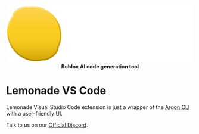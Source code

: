 <div align='center'>
  <img alt='Lemonade' src='assets/bannerlemonade.png'>
  <b>Roblox AI code generation tool</b>
</div>

# Lemonade VS Code

Lemonade Visual Studio Code extension is just a wrapper of the [Argon CLI](https://github.com/argon-rbx/argon) with a user-friendly UI.

Talk to us on our [Official Discord](https://discord.gg/7btEPHUF4S).
